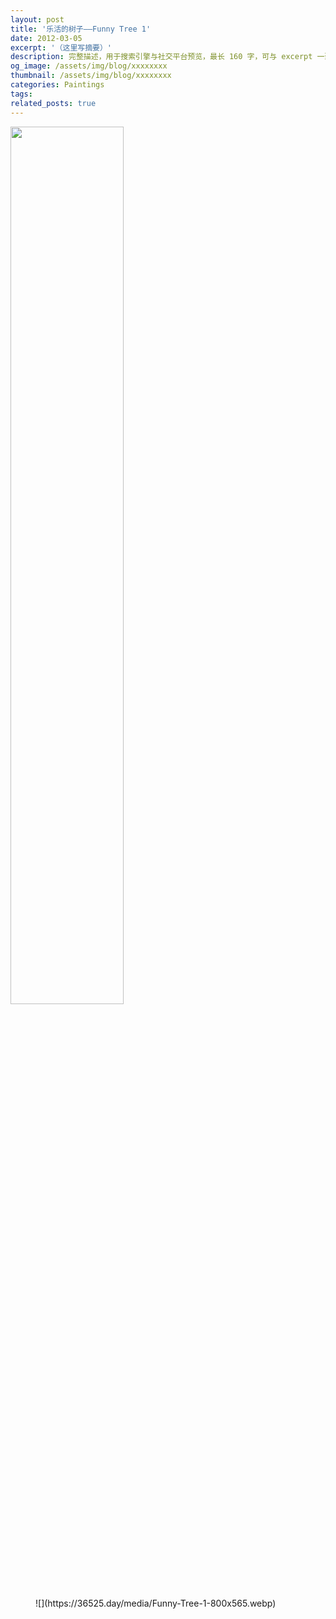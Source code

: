```yaml
---
layout: post
title: '乐活的树子——Funny Tree 1'
date: 2012-03-05
excerpt: '（这里写摘要）'
description: 完整描述，用于搜索引擎与社交平台预览，最长 160 字，可与 excerpt 一致
og_image: /assets/img/blog/xxxxxxxx
thumbnail: /assets/img/blog/xxxxxxxx
categories: Paintings
tags: 
related_posts: true
---
```


<img src="{{ '/assets/img/blog/xxxxxxxx' | relative_url }}" style="width:60%;">

<figure class="wp-block-image size-large">![](https://36525.day/media/Funny-Tree-1-800x565.webp)</figure>